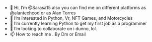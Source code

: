 - 👋 Hi, I’m @Sarasa15 also you can find me on different platforms as @alantechcod or as Alan Torres
- 👀 I’m interested in Python, Vr, NFT Games, and Motorcycles
- 🌱 I’m currently learning Python to get my first job as a programmer
- 💞️ I’m looking to collaborate on i dunno, lol.
- 📫 How to reach me . By Dm or Email

<!---
Sarasa15/Sarasa15 is a ✨ special ✨ repository because its `README.md` (this file) appears on your GitHub profile.
You can click the Preview link to take a look at your changes.
--->
